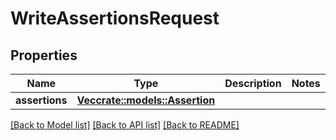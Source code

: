 # WriteAssertionsRequest

## Properties

Name | Type | Description | Notes
------------ | ------------- | ------------- | -------------
**assertions** | [**Vec<crate::models::Assertion>**](Assertion.md) |  | 

[[Back to Model list]](../README.md#documentation-for-models) [[Back to API list]](../README.md#documentation-for-api-endpoints) [[Back to README]](../README.md)


